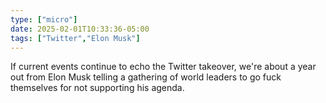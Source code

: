 ```yaml
---
type: ["micro"]
date: 2025-02-01T10:33:36-05:00
tags: ["Twitter","Elon Musk"]
---
```

If current events continue to echo the Twitter takeover, we're about a year out from Elon Musk telling a gathering of world leaders to go fuck themselves for not supporting his agenda.
